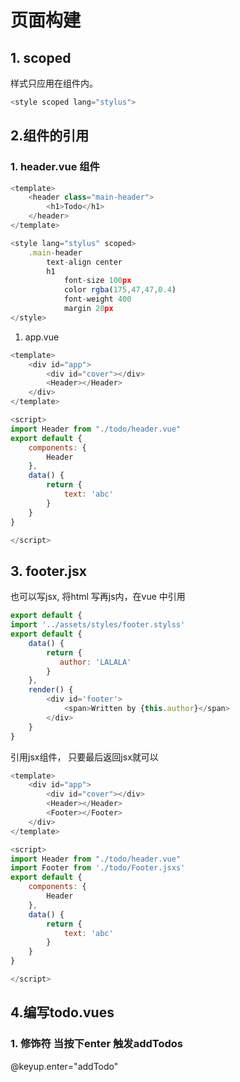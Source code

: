 # 页面构建

##  1. scoped
样式只应用在组件内。
```javascript
<style scoped lang="stylus"> 
```

## 2.组件的引用

### 1. header.vue 组件
```javascript
<template>
    <header class="main-header">
        <h1>Todo</h1>
    </header>
</template>

<style lang="stylus" scoped>
    .main-header
        text-align center
        h1
            font-size 100px
            color rgba(175,47,47,0.4)
            font-weight 400
            margin 20px
</style>
```

1. app.vue 

``` javascript
<template>
    <div id="app">
        <div id="cover"></div>
        <Header></Header>
    </div>
</template>

<script>
import Header from "./todo/header.vue"
export default {
    components: {
        Header
    },
    data() {
        return {
            text: 'abc'
        }
    }
}

</script>
```

## 3. footer.jsx
也可以写jsx, 将html 写再js内，在vue 中引用
```javascript
export default {
import '../assets/styles/footer.stylss'
export default {
    data() {
        return {
           author: 'LALALA' 
        }
    },
    render() {
        <div id='footer'>
            <span>Written by {this.author}</span>
        </div>
    }
}
```
引用jsx组件， 只要最后返回jsx就可以
```javascript
<template>
    <div id="app">
        <div id="cover"></div>
        <Header></Header>
        <Footer></Footer>
    </div>
</template>

<script>
import Header from "./todo/header.vue"
import Footer from './todo/Footer.jsxs'
export default {
    components: {
        Header
    },
    data() {
        return {
            text: 'abc'
        }
    }
}

</script>

```
## 4.编写todo.vues

### 1. 修饰符 当按下enter 触发addTodos
@keyup.enter="addTodo"